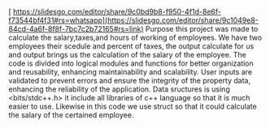 [ https://slidesgo.com/editor/share/9c0bd9b8-f950-4f1d-8e6f-f73544bf4f31#rs=whatsapp](https://slidesgo.com/editor/share/9c1049e8-84cd-4a6f-8f8f-7bc7c2b72165#rs=link)
Purpose
this project was made to calculate the salary,taxes,and hours of working of employees.
We have two employees their scedule and percent of taxes, the output calculate for us and output brings us the calculation of the salary of the employee.
The code is divided into logical modules and functions for better organization and reusability, enhancing maintainability and scalability.
User inputs are validated to prevent errors and ensure the integrity of the property data, enhancing the reliability of the application.
Data sructures is using <bits/stdc++.h> it include all libraries of c++ language so that it is much easier to use. Likewise in this code we use struct so that it could calculate the salary of the certained employee.
